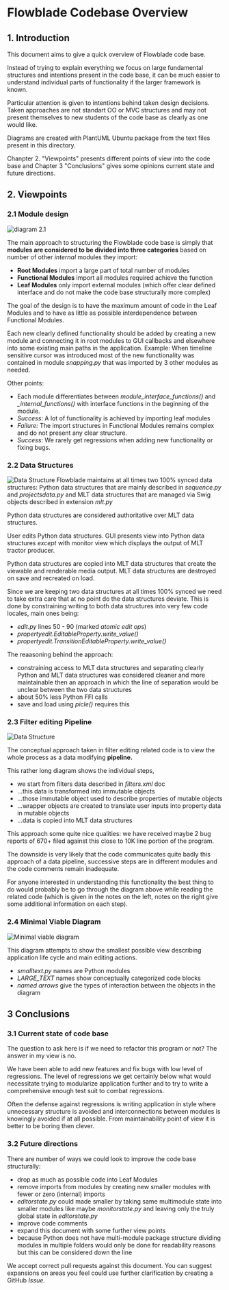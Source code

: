 # Flowblade Codebase Overview

## 1. Introduction

This document aims to give a quick overview of Flowblade code base.

Instead of trying to explain everything we focus on large fundamental structures and intentions present in the code base, it can be much easier to understand individual parts of functionality if the larger framework is known.

Particular attention is given to intentions behind taken design decisions. Taken approaches are not standart OO or MVC structures and may not present themselves to new students of the code base as clearly as one would like.

Diagrams are created with PlantUML Ubuntu package from the text files present in this directory.

Chanpter 2. "Viewpoints" presents different points of view into the code base and Chapter 3 "Conclusions" gives some opinions current state and future directions.

## 2. Viewpoints

### 2.1 Module design
![diagram 2.1](./modulesdia.png  "diagram 2.1")

The main approach to structuring the Flowblade code base is simply that **modules are considered to be divided into three categories** based on number of other *internal* modules they import:
  * **Root Modules** import a large part of total number of modules
  * **Functional Modules** import all modules required achieve the function
  * **Leaf Modules** only import external modules (which offer clear defined interface and do not make the code base structurally more complex)

The goal of the design is to have the maximum amount of code in the Leaf Modules and to have as little as possible interdependence between Functional Modules.

Each new clearly defined functionality should be added by creating a new module and connecting it in root modules to GUI callbacks and elsewhere into some existing main paths in the application. Example: When timeline sensitive cursor was introduced most of the new functionality was contained in module *snapping.py* that was imported by 3 other modules as needed.

  Other points:
  * Each module differentiates between *module_interface_functions()* and *_internal_functions()* with interface functions in the beginning of the module.
  * *Success:* A lot of functionality is achieved by importing leaf modules
  * *Failure:* The import structures in Functional Modules remains complex and do not present any clear structure.
  * *Success:* We rarely get regressions when adding new functionality or fixing bugs.

### 2.2 Data Structures
![Data Structure](./datadia.png)
Flowblade maintains at all times two 100% synced data structures: Python data structures that are mainly described in *sequence.py* and *projectsdata.py* and MLT data structures that are managed via Swig objects described in extension *mlt.py*

Python data structures are considered authoritative over MLT data structures.

User edits Python data structures. GUI presents view into Python data structures *except* with monitor view which displays the output of MLT tractor producer.

Python data structures are copied into MLT data structures that create the viewable and renderable media output. MLT data structures are destroyed on save and recreated on load.

Since we are keeping two data structures at all times 100% synced we need to take extra care that at no point do the data structures deviate. This is done by constraining writing to both data structures into very few code locales, main ones being:
* *edit.py* lines 50 - 90 (marked *atomic edit ops*)
* *propertyedit.EditableProperty.write_value()*
* *propertyedit.TransitionEditableProperty.write_value()*

The reaasoning behind the approach:
* constraining access to MLT data structures and separating clearly Python and MLT data structures was considered cleaner and more maintainable then an approach in which the line of separation would be unclear between the two data structures
* about 50% less Python FFI calls
* save and load using *picle()* requires this

### 2.3 Filter editing Pipeline
![Data Structure](./filtersdia.png)

The conceptual approach taken in filter editing related code is to view the whole process as a data modifying **pipeline.**

This rather long diagram shows the individual steps,
* we start from filters data described in *filters.xml* doc
* ...this data is transformed into immutable objects
* ...those immutable object used to describe properties of mutable objects
* ...wrapper objects are created to translate user inputs into property data in mutable objects
* ...data is copied into MLT data structures


This approach some quite nice qualities: we have received maybe 2 bug reports of 670+ filed against this close to 10K line portion of the program.

The downside is very likely that the code communicates quite badly this approach of a data pipeline, successive steps are in different modules and the code comments remain inadequate.

For anyone interested in understanding this functionality the best thing to do would probably be to go through the diagram above while reading the related code (which is given in the notes on the left, notes on the right give some additional information on each step).

### 2.4 Minimal Viable Diagram
![Minimal viable diagram](./fbladedia.png)

This diagram attempts to show the smallest possible view describing application life cycle and main editing actions.
* *smalltext.py* names are Python modules
* *LARGE_TEXT* names show conceptually categorized code blocks
* *named arrows* give the types of interaction between the objects in the diagram


## 3 Conclusions

### 3.1 Current state of code base

The question to ask here is if we need to refactor this program or not? The answer in my view is no.

We have been able to add new features and fix bugs with low level of regressions. The level of regressions we get certainly below what would necessitate trying to modularize application further and to try to write a comprehensive enough test suit to combat regressions.

Often the  defense against regressions is writing application in style where unnecessary structure is avoided and interconnections between modules is knowingly avoided if at all possible. From maintainability point of view it is better to be boring then clever.

### 3.2 Future directions

There are number of ways we could look to improve the code base structurally:
* drop as much as possible code into Leaf Modules
* remove imports from modules by creating new smaller modules with fewer or zero (internal) imports
* *editorstate.py* could made smaller by taking same multimodule state into smaller modules like maybe *monitorstate.py* and leaving only the truly global state in *editorstate.py*
* improve code comments
* expand this document with some further view points
* because Python does not have multi-module package structure dividing modules in multiple folders would only be done for readability reasons but this can be considered down the line

We accept correct pull requests against this document. You can suggest expansions on areas you feel could use further clarification by creating a GitHub *Issue.*
